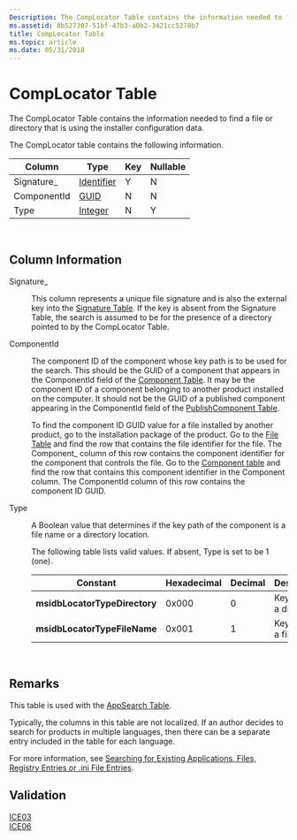 ```yaml
---
Description: The CompLocator Table contains the information needed to find a file or directory that is using the installer configuration data.
ms.assetid: 8b527307-51bf-47b3-a0b2-3421cc5278b7
title: CompLocator Table
ms.topic: article
ms.date: 05/31/2018
---
```


# CompLocator Table

The CompLocator Table contains the information needed to find a file or directory that is using the installer configuration data.

The CompLocator table contains the following information.



| Column      | Type                         | Key | Nullable |
|-------------|------------------------------|-----|----------|
| Signature\_ | [Identifier](identifier.md) | Y   | N        |
| ComponentId | [GUID](guid.md)             | N   | N        |
| Type        | [Integer](integer.md)       | N   | Y        |



 

## Column Information

<dl> <dt>

<span id="Signature_"></span><span id="signature_"></span><span id="SIGNATURE_"></span>Signature\_
</dt> <dd>

This column represents a unique file signature and is also the external key into the [Signature Table](signature-table.md). If the key is absent from the Signature Table, the search is assumed to be for the presence of a directory pointed to by the CompLocator Table.

</dd> <dt>

<span id="ComponentId"></span><span id="componentid"></span><span id="COMPONENTID"></span>ComponentId
</dt> <dd>

The component ID of the component whose key path is to be used for the search. This should be the GUID of a component that appears in the ComponentId field of the [Component Table](component-table.md). It may be the component ID of a component belonging to another product installed on the computer. It should not be the GUID of a published component appearing in the ComponentId field of the [PublishComponent Table](publishcomponent-table.md).

To find the component ID GUID value for a file installed by another product, go to the installation package of the product. Go to the [File Table](file-table.md) and find the row that contains the file identifier for the file. The Component\_ column of this row contains the component identifier for the component that controls the file. Go to the [Component table](component-table.md) and find the row that contains this component identifier in the Component column. The ComponentId column of this row contains the component ID GUID.

</dd> <dt>

<span id="Type"></span><span id="type"></span><span id="TYPE"></span>Type
</dt> <dd>

A Boolean value that determines if the key path of the component is a file name or a directory location.

The following table lists valid values. If absent, Type is set to be 1 (one).



| Constant                      | Hexadecimal | Decimal | Description              |
|-------------------------------|-------------|---------|--------------------------|
| **msidbLocatorTypeDirectory** | 0x000       | 0       | Key path is a directory. |
| **msidbLocatorTypeFileName**  | 0x001       | 1       | Key path is a file name. |



 

</dd> </dl>

## Remarks

This table is used with the [AppSearch Table](appsearch-table.md).

Typically, the columns in this table are not localized. If an author decides to search for products in multiple languages, then there can be a separate entry included in the table for each language.

For more information, see [Searching for Existing Applications, Files, Registry Entries or .ini File Entries](searching-for-existing-applications-files-registry-entries-or--ini-file-entries.md).

## Validation

<dl>

[ICE03](ice03.md)  
[ICE06](ice06.md)  
</dl>

 

 



